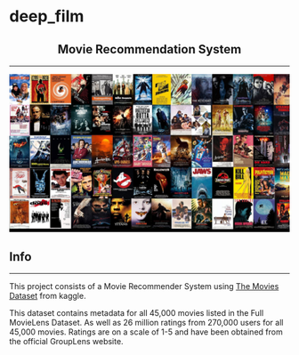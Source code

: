 # deep_film


## <div align="center"> Movie Recommendation System </div>

---

![Alt](/images/movies_collage.jpg "Movies")

## Info
--- 

This project consists of a Movie Recommender System using [The Movies Dataset](https://www.kaggle.com/rounakbanik/the-movies-dataset) from kaggle.  

This dataset contains metadata for all 45,000 movies listed in the Full MovieLens Dataset. As well as 26 million ratings from 270,000 users for all 45,000 movies. Ratings are on a scale of 1-5 and have been obtained from the official GroupLens website.